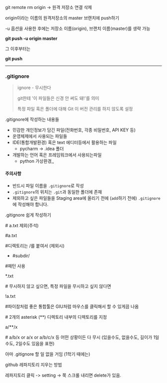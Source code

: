 git remote rm origin -> 원격 저장소 연결 삭제

origin이라는 이름의 원격저장소의 master 브랜치에 push하기



-u 옵션을 사용한 후에는 저장소 이름(origin), 브랜치 이름(master)를 생략 가능

**git push -u origin master**

그 이후부터는

**git push**

---



###  .gitignore

> ignore - 무시한다
>
> git한테 '이 파일들은 신경 안 써도 돼!'를 의미
>
> 특정 파일 혹은 폴더에 대해 Git 이 버전 관리를 하지 않도록 설정



.gitignore에 작성하는 내용들

- 민감한 개인정보가 담긴 파일(전화번호, 각종 비밀번호, API KEY 등)
- 운영체제에서 사용되는 파일들
- IDE(통합개발환경) 혹은 text 에디터등에서 활용하는 파일
  - pycharm -> .idea 폴더
- 개발하는 언어 혹은 프레임워크에서 사용되는파일
  - python 가상환경,,



#### 주의사항

- 반드시 파일 이름을 `.gitignore`로 작성
- `.gitignore`의 위치는 `.git`과 동일한 폴더에 존재
- 제외하고 싶은 파일들을 Staging area에 올리기 전에 (`add`하기 전에) `.gitignore`에 작성해야 합니다.

.gitignore 쉽게 작성하기



\# a.txt 제외(주석)

\#a.txt



\#디렉토리는 /를 붙여서 (제외시)

- \#subdir/



\#패턴 사용

*.txt



\# 무시하지 않고 싶으면, 특정 파일을 무시하고 싶지 않다면

!a.txt



\#파이참처럼 좋은 통합툴은 GIU처럼 마우스를 클릭해서 할 수 있게끔 나옴



\# 2개의 asterisk (**) 디렉토리 내부의 디렉토리를 지정

a/**/x

\# a/b/x or a/x or a/b/c/x 등 어떤 상황이든 다 무시 (있을수도, 없을수도, 길이가 1일수도, 2일수도 있음을 표현)



아마 .gitignore 할 일 없을 거임 (1학기 때에는)



github 레파지토리 지우는 방법

레파지토리 클릭 -> setting -> 쭉 스크롤 내리면 delete가 있음.